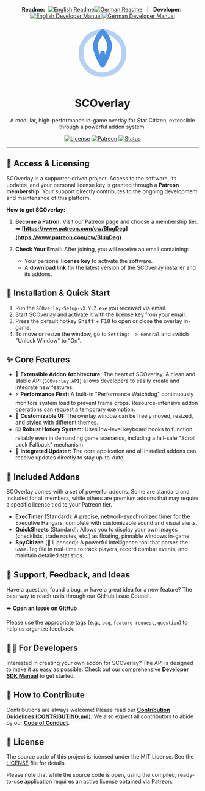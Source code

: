 <p align="center">
  <strong>Readme:</strong>&nbsp;
  <a href="README.md"><img src="https://img.shields.io/badge/EN-007bff?style=flat-square" alt="English Readme"></a><!--
  --><a href="README.de.md"><img src="https://img.shields.io/badge/DE-ff6f00?style=flat-square" alt="German Readme"></a>
  &nbsp;&nbsp;|&nbsp;&nbsp;
  <strong>Developer:</strong>&nbsp;
  <a href="docs/SDK_MANUAL.md"><img src="https://img.shields.io/badge/EN-ff6f00?style=flat-square" alt="English Developer Manual"></a><!--
  --><a href="docs/SDK_MANUAL.de.md"><img src="https://img.shields.io/badge/DE-ff6f00?style=flat-square" alt="German Developer Manual"></a>
</p>


<!-- Header: Logo, Title, and Tagline -->
<p align="center">
  <svg width="150" height="150" viewBox="0 0 24 24" fill="none" xmlns="http://www.w3.org/2000/svg">
    <path d="M12 21C16.9706 21 21 16.9706 21 12C21 7.02944 16.9706 3 12 3C7.02944 3 3 7.02944 3 12C3 16.9706 7.02944 21 12 21Z" stroke="#4a90e2" stroke-width="2" stroke-linecap="round" stroke-linejoin="round" opacity="0.4"/>
    <path d="M12 17V12" stroke="#4a90e2" stroke-width="2" stroke-linecap="round" stroke-linejoin="round"/>
    <path d="M12 3C12 3 15 6 15 9C15 12 12 17 12 17" stroke="#4a90e2" stroke-width="2" stroke-linecap="round" stroke-linejoin="round"/>
    <path d="M12 3C12 3 9 6 9 9C9 12 12 17 12 17" stroke="#4a90e2" stroke-width="2" stroke-linecap="round" stroke-linejoin="round"/>
  </svg>
</p>

<h1 align="center">SCOverlay</h1>

<p align="center">
  A modular, high-performance in-game overlay for Star Citizen, extensible through a powerful addon system.
</p>

<!-- Badges -->
<p align="center">
  <a href="LICENSE"><img src="https://img.shields.io/github/license/DEIN-GITHUB-USERNAME/DEIN-REPO-NAME" alt="License"></a>
  <a href="https://www.patreon.com/cw/BlugDeg"><img src="https://img.shields.io/badge/patreon-become a patron-orange" alt="Patreon"></a>
  <a href="#"><img src="https://img.shields.io/badge/status-active-brightgreen" alt="Status"></a>
</p>

---

## 🔑 Access & Licensing

SCOverlay is a supporter-driven project. Access to the software, its updates, and your personal license key is granted through a **Patreon membership**. Your support directly contributes to the ongoing development and maintenance of this platform.

**How to get SCOverlay:**

1.  **Become a Patron:** Visit our Patreon page and choose a membership tier.
    <br>➡️ **[https://www.patreon.com/cw/BlugDeg](https://www.patreon.com/cw/BlugDeg)**

2.  **Check Your Email:** After joining, you will receive an email containing:
    *   Your personal **license key** to activate the software.
    *   A **download link** for the latest version of the SCOverlay installer and its addons.

## 🚀 Installation & Quick Start

1.  Run the `SCOverlay-Setup-vX.Y.Z.exe` you received via email.
2.  Start SCOverlay and activate it with the license key from your email.
3.  Press the default hotkey <kbd>Shift</kbd> + <kbd>F10</kbd> to open or close the overlay in-game.
4.  To move or resize the window, go to `Settings -> General` and switch "Unlock Window" to "On".

## ✨ Core Features

- 🚀 **Extensible Addon Architecture:** The heart of SCOverlay. A clean and stable API (`SCOverlay.API`) allows developers to easily create and integrate new features.
- ⚡ **Performance First:** A built-in "Performance Watchdog" continuously monitors system load to prevent frame drops. Resource-intensive addon operations can request a temporary exemption.
- 🎨 **Customizable UI:** The overlay window can be freely moved, resized, and styled with different themes.
- ⌨️ **Robust Hotkey System:** Uses low-level keyboard hooks to function reliably even in demanding game scenarios, including a fail-safe "Scroll Lock Fallback" mechanism.
- 🔄 **Integrated Updater:** The core application and all installed addons can receive updates directly to stay up-to-date.

## 🧩 Included Addons

SCOverlay comes with a set of powerful addons. Some are standard and included for all members, while others are premium addons that may require a specific license tied to your Patreon tier.

- **ExecTimer** (Standard): A precise, network-synchronized timer for the Executive Hangars, complete with customizable sound and visual alerts.
- **QuickSheets** (Standard): Allows you to display your own images (checklists, trade routes, etc.) as floating, pinnable windows in-game.
- **SpyCitizen** (🔑 Licensed): A powerful intelligence tool that parses the `Game.log` file in real-time to track players, record combat events, and maintain detailed statistics.

## 💬 Support, Feedback, and Ideas

Have a question, found a bug, or have a great idea for a new feature? The best way to reach us is through our GitHub Issue Council.

➡️ **[Open an Issue on GitHub](https://github.com/DEIN-GITHUB-USERNAME/DEIN-REPO-NAME/issues)**

Please use the appropriate tags (e.g., `bug`, `feature-request`, `question`) to help us organize feedback.

## 👨‍💻 For Developers

Interested in creating your own addon for SCOverlay? The API is designed to make it as easy as possible. Check out our comprehensive **[Developer SDK Manual](docs/SDK_MANUAL.md)** to get started.

## 🤝 How to Contribute

Contributions are always welcome! Please read our [**Contribution Guidelines (CONTRIBUTING.md)**](CONTRIBUTING.md). We also expect all contributors to abide by our [**Code of Conduct**](CODE_OF_CONDUCT.md).

## 📄 License

The source code of this project is licensed under the MIT License. See the [LICENSE](LICENSE) file for details.

Please note that while the source code is open, using the compiled, ready-to-use application requires an active license obtained via Patreon.